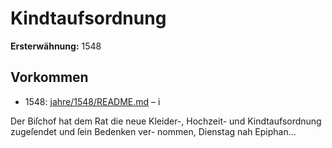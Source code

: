 # Kindtaufsordnung

**Ersterwähnung:** 1548

## Vorkommen
- 1548: [jahre/1548/README.md](../jahre/1548/README.md) – i

Der Biſchof hat dem Rat die neue Kleider-, Hochzeit-
und Kindtaufsordnung zugeſendet und ſein Bedenken ver-
nommen, Dienstag nah Epiphan...
